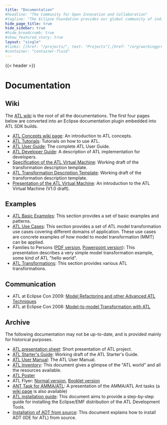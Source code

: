 ```yaml
---
title: "Documentation"
#headline: "The Community for Open Innovation and Collaboration"
#tagline: "The Eclipse Foundation provides our global community of individuals and organizations with a mature, scalable, and business-friendly environment for open source software collaboration and innovation."
hide_page_title: true
hide_sidebar: true
#hide_breadcrumb: true
#show_featured_story: true
layout: "single"
#links: [[href: "/projects/", text: "Projects"],[href: "/org/workinggroups/", text: "Working Group"],[href: "/membership/", text: "Members"],[href: "/org/value", text: "Business Value"]]
#container: "container-fluid"
---
```


{{< header >}}

# Documentation

## Wiki

The [ATL wiki](https://github.com/eclipse-atl/atl/wiki) is the root of all the documentations. The first four pages below are converted into an Eclipse documentation plugin embedded into ATL SDK builds.

  * [ATL Concepts wiki page](https://github.com/eclipse-atl/atl/wiki/Concepts): An introduction to ATL concepts.
  * [ATL Tutorials](https://github.com/eclipse-atl/atl/wiki/Tutorials): Tutorials on how to use ATL.
  * [ATL User Guide](https://github.com/eclipse-atl/atl/wiki/User_Guide_-_Introduction): The complete ATL User Guide.
  * [ATL Developer Guide](https://github.com/eclipse-atl/atl/wiki/Developer_Guide): A description of ATL implementation for developers.
  * [Specification of the ATL Virtual Machine](old/ATL_VMSpecification[v00.01].pdf): Working draft of the transformation description template.
  * [ATL Transformation Description Template](old/ATL_Transformation_Template[v00.01].pdf): Working draft of the transformation description template.
  * [Presentation of the ATL Virtual Machine](old/ATL_VM_Presentation_[1.0].pdf): An introduction to the ATL Virtual Machine (V1.0 draft).

## Examples

  * [ATL Basic Examples](basicexamples_patterns/): This section provides a set of basic examples and patterns.
  * [ATL Use Cases](../usecases/): This section provides a set of ATL model transformation use cases covering different domains of application. These use cases are concrete examples of how model to model transformation (MMT) can be applied.
  * Families to Persons ([PDF version](old/ATLUseCase_Families2Persons.pdf), [Powerpoint version](old/ATLUseCase_Families2Persons.ppt)): This presentation describes a very simple model transformation example, some kind of ATL "hello world".
  * [ATL Transformations](../atltransformations/): This section provides various ATL transformations.

## Communication

  * ATL at Eclipse Con 2009: [Model Refactoring and other Advanced ATL Techniques](https://www.eclipsecon.org/2009/sessions?id=511)
  * ATL at Eclipse Con 2008: [Model-to-model Transformation with ATL](https://www.eclipsecon.org/2008/index.php?page=sub/&id=402)

## Archive

The following documentation may not be up-to-date, and is provided mainly for historical purposes.

  * [ATL presentation sheet](old/ATL_PresentationSheet.pdf): Short presentation of ATL project.
  * [ATL Starter's Guide](old/ATL_Starter_Guide.pdf): Working draft of the ATL Starter's Guide.
  * [ATL User Manual](old/ATL_User_Manual[v0.7].pdf): The ATL User Manual.
  * [ATL Inventory](old/ATL_Inventory.pdf): This document gives a glimpse of the "ATL world" and all the resources available.
  * [ATL Poster](old/ATL_Poster.pdf)
  * ATL Flyer: [Normal version](old/ATL_Flyer_Normal_Version.pdf), [Booklet version](old/ATL_Flyer_Booklet_Version.pdf)
  * [ANT Task for AMMA/ATL](old/ANT_Task_AMMA.pdf): A presentation of the AMMA/ATL Ant tasks (a [wiki page](https://github.com/eclipse-atl/atl/wiki/Ant_Tasks) is also available)
  * [ATL installation guide](old/ATL_Installation_Guide[v0.1].pdf): This document aims to provide a step-by-step guide for installing the Eclipse/EMF distribution of the ATL Development Tools.
  * [Installation of ADT from source](https://github.com/eclipse-atl/atl/wiki/Developer_Guide#install-atl-from-git): This document explains how to install ADT (IDE for ATL) from source.

